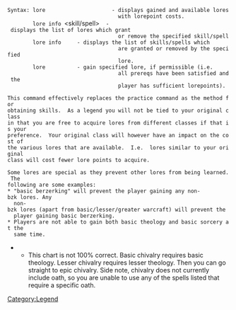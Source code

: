 `Syntax: lore                     - displays gained and available lores`  
`                                   with lorepoint costs.`  
`        lore info `<skill/spell>`  - displays the list of lores which grant`  
`                                   or remove the specified skill/spell`  
`        lore info `<lore name>`    - displays the list of skills/spells which`  
`                                   are granted or removed by the specified`  
`                                   lore.`  
`        lore `<lore name>`         - gain specified lore, if permissible (i.e.`  
`                                   all prereqs have been satisfied and the`  
`                                   player has sufficient lorepoints).`  
  
`This command effectively replaces the practice command as the method for`  
`obtaining skills.  As a legend you will not be tied to your original class`  
`in that you are free to acquire lores from different classes if that is your`  
`preference.  Your original class will however have an impact on the cost of`  
`the various lores that are available.  I.e.  lores similar to your original`  
`class will cost fewer lore points to acquire.`  
  
`Some lores are special as they prevent other lores from being learned. The`  
`following are some examples:`  
`* "basic berzerking" will prevent the player gaining any non-bzk lores. Any`  
`  non-bzk lores (apart from basic/lesser/greater warcraft) will prevent the`  
`  player gaining basic berzerking.`  
`* Players are not able to gain both basic theology and basic sorcery at the`  
`  same time.`

-   -   This chart is not 100% correct. Basic chivalry requires basic
        theology. Lesser chivalry requires lesser theology. Then you can
        go straight to epic chivalry. Side note, chivalry does not
        currently include oath, so you are unable to use any of the
        spells listed that require a specific oath.

[Category:Legend](Category:Legend "wikilink")
